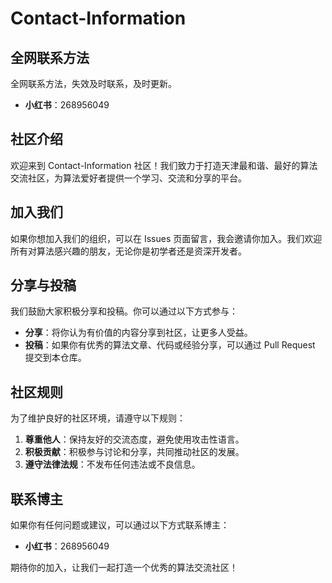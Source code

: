 # Contact-Information

## 全网联系方法

全网联系方法，失效及时联系，及时更新。

- **小红书**：268956049

## 社区介绍

欢迎来到 Contact-Information 社区！我们致力于打造天津最和谐、最好的算法交流社区，为算法爱好者提供一个学习、交流和分享的平台。

## 加入我们

如果你想加入我们的组织，可以在 Issues 页面留言，我会邀请你加入。我们欢迎所有对算法感兴趣的朋友，无论你是初学者还是资深开发者。

## 分享与投稿

我们鼓励大家积极分享和投稿。你可以通过以下方式参与：

- **分享**：将你认为有价值的内容分享到社区，让更多人受益。
- **投稿**：如果你有优秀的算法文章、代码或经验分享，可以通过 Pull Request 提交到本仓库。

## 社区规则

为了维护良好的社区环境，请遵守以下规则：

1. **尊重他人**：保持友好的交流态度，避免使用攻击性语言。
2. **积极贡献**：积极参与讨论和分享，共同推动社区的发展。
3. **遵守法律法规**：不发布任何违法或不良信息。

## 联系博主

如果你有任何问题或建议，可以通过以下方式联系博主：

- **小红书**：268956049

期待你的加入，让我们一起打造一个优秀的算法交流社区！

